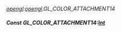 _[opengl](../../modules/opengl/opengl-module.md):[opengl](../../modules/opengl/opengl-module.md).GL\_COLOR\_ATTACHMENT14_
##### Const GL\_COLOR\_ATTACHMENT14:[Int](../../modules/wonkey/wonkey-types-int.md)
